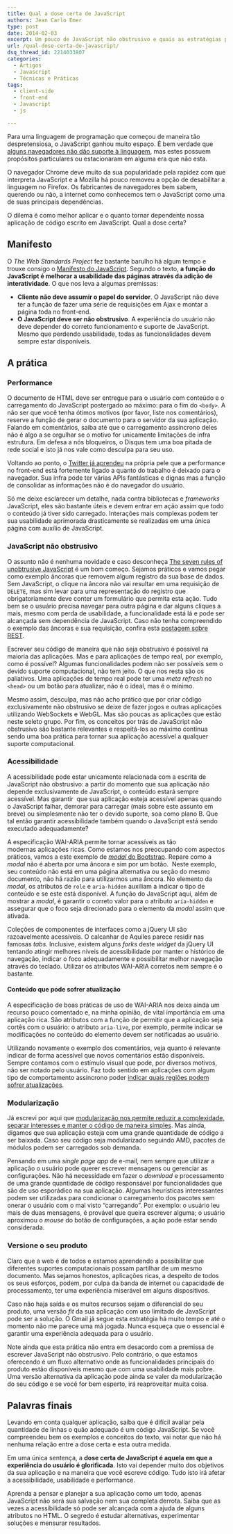 ```yaml
---
title: Qual a dose certa de JavaScript
authors: Jean Carlo Emer
type: post
date: 2014-02-03
excerpt: Um pouco de JavaScript não obstrusivo e quais as estratégias para garantir uma boa performance e acessibilidade em aplicações ricas.
url: /qual-dose-certa-de-javascript/
dsq_thread_id: 2214033807
categories:
  - Artigos
  - Javascript
  - Técnicas e Práticas
tags:
  - client-side
  - front-end
  - Javascript
  - js

---
```

Para uma linguagem de programação que começou de maneira tão despretensiosa, o JavaScript ganhou muito espaço. É bem verdade que [alguns navegadores não dão suporte à linguagem][1], mas estes possuem propósitos particulares ou estacionaram em alguma era que não esta.

O navegador Chrome deve muito da sua popularidade pela rapidez com que interpreta JavaScript e a Mozilla há pouco removeu a opção de desabilitar a linguagem no Firefox. Os fabricantes de navegadores bem sabem, querendo ou não, a internet como conhecemos tem o JavaScript como uma de suas principais dependências.

O dilema é como melhor aplicar e o quanto tornar dependente nossa aplicação de código escrito em JavaScript. Qual a dose certa?

## Manifesto

O _The Web Standards Project_ fez bastante barulho há algum tempo e trouxe consigo o [Manifesto do JavaScript][2]. Segundo o texto, **a função do JavaScript é melhorar a usabilidade das páginas através da adição de interatividade**. O que nos leva a algumas premissas:

  * **Cliente não deve assumir o papel do servidor**. O JavaScript não deve ter a função de fazer uma série de requisições em Ajax e montar a página toda no front-end.
  * **O JavaScript deve ser não obstrusivo**. A experiência do usuário não deve depender do correto funcionamento e suporte de JavaScript. Mesmo que perdendo usabilidade, todas as funcionalidades devem sempre estar disponíveis.

## A prática

### Performance

O documento de HTML deve ser entregue para o usuário com conteúdo e o carregamento do JavaScript postergado ao máximo: para o fim do `<body>`. A não ser que você tenha ótimos motivos (por favor, liste nos comentários), reserve a função de gerar o documento para o servidor da sua aplicação. Falando em comentários, saiba até que o carregamento assíncrono deles não é algo a se orgulhar se o motivo for unicamente limitações de infra estrutura. Em defesa a nós bloqueiros, o Disqus tem uma boa pitada de rede social e isto já nos vale como desculpa para seu uso.

Voltando ao ponto, o [Twitter já aprendeu][3] na própria pele que a performance no front-end está fortemente ligado a quanto do trabalho é deixado para o navegador. Sua infra pode ter várias APIs fantásticas e dignas mas a função de consolidar as informações não é do navegador do usuário.

Só me deixe esclarecer um detalhe, nada contra bibliotecas e _frameworks_ JavaScript, eles são bastante úteis e devem entrar em ação assim que todo o conteúdo já tiver sido carregado. Interações mais complexas podem ter sua usabilidade aprimorada drasticamente se realizadas em uma única página com auxílio de JavaScript.

### JavaScript não obstrusivo

O assunto não é nenhuma novidade e caso desconheça [The seven rules of unobtrusive JavaScript][4] é um bom começo. Sejamos práticos e vamos pegar como exemplo âncoras que removem algum registro da sua base de dados. Sem JavaScript, o clique na âncora não vai resultar em uma requisição de `DELETE`, mas sim levar para uma representação do registro que obrigatoriamente deve conter um formulário que permita esta ação. Tudo bem se o usuário precisa navegar para outra página e dar alguns cliques a mais, mesmo com perda de usabilidade, a funcionalidade está lá e pode ser alcançada sem dependência de JavaScript. Caso não tenha compreendido o exemplo das âncoras e sua requisição, confira esta [postagem sobre REST][5].

Escrever seu código de maneira que não seja obstrusivo é possível na maioria das aplicações. Mas e para aplicações de tempo real, por exemplo, como é possível? Algumas funcionalidades podem não ser possíveis sem o devido suporte computacional, não tem jeito. O que nos resta são os paliativos. Uma aplicações de tempo real pode ter uma _meta refresh_ no `<head>` ou um botão para atualizar, não é o ideal, mas é o mínimo.

Mesmo assim, desculpa, mas não acho prático que por criar código exclusivamente não obstrusivo se deixe de fazer jogos e outras aplicações utilizando WebSockets e WebGL. Mas são poucas as aplicações que estão neste seleto grupo. Por fim, os conceitos por trás de JavaScript não obstrusivo são bastante relevantes e respeitá-los ao máximo continua sendo uma boa prática para tornar sua aplicação acessível a qualquer suporte computacional.

### Acessibilidade

A acessibilidade pode estar unicamente relacionada com a escrita de JavaScript não obstrusivo: a partir do momento que sua aplicação não depende exclusivamente de JavaScript, o conteúdo estará sempre acessível. Mas garantir  que sua aplicação esteja acessível apenas quando o JavaScript falhar, demorar para carregar (mais sobre este assunto em breve) ou simplesmente não ter o devido suporte, soa como plano B. Que tal então garantir acessibilidade também quando o JavaScript está sendo executado adequadamente?

A especificação WAI-ARIA permite tornar acessíveis as tão modernas aplicações ricas. Como estamos nos preocupando com aspectos práticos, vamos a este exemplo de [_modal_ do Bootstrap][6]. Repare como a _modal_ não é aberta por uma âncora e sim por um botão.  Neste exemplo, seu conteúdo não está em uma página alternativa ou seção do mesmo documento, não há razão para utilizarmos uma âncora. No elemento da _modal_, os atributos de `role` e `aria-hidden` auxiliam a indicar o tipo de conteúdo e se este está disponível. A função do JavaScript aqui, além de mostrar a _modal_, é garantir o correto valor para o atributo `aria-hidden` e assegurar que o foco seja direcionado para o elemento da _modal_ assim que ativada.

Coleções de componentes de interfaces como a jQuery UI são razoavelmente acessíveis. O calcanhar de Aquiles parece residir nas famosas _tabs._ Inclusive, existem alguns _forks_ deste _widget_ da jQuery UI tentando atingir melhores níveis de acessibilidade por manter o histórico de navegação, indicar o foco adequadamente e possibilitar melhor navegação através do teclado. Utilizar os atributos WAI-ARIA corretos nem sempre é o bastante.

#### Conteúdo que pode sofrer atualização

A especificação de boas práticas de uso de WAI-ARIA nos deixa ainda um recurso pouco comentado e, na minha opinião, de vital importância em uma aplicação rica. São atributos com a função de permitir que a aplicação seja cortês com o usuário: o atributo `aria-live`, por exemplo, permite indicar se modificações no conteúdo do elemento devem ser notificadas ao usuário.

Utilizando novamente o exemplo dos comentários, veja quanto é relevante indicar de forma acessível que novos comentários estão disponíveis. Sempre contamos com o estímulo visual que pode, por diversos motivos, não ser notado pelo usuário. Faz todo sentido em aplicações com algum tipo de comportamento assíncrono poder [indicar quais regiões podem sofrer atualizações][7].

### Modularização

Já escrevi por aqui que [modularização nos permite reduzir a complexidade, separar interesses e manter o código de maneira simples][8]. Mas ainda, digamos que sua aplicação esteja com uma grande quantidade de código a ser baixada. Caso seu código seja modularizado seguindo AMD, pacotes de módulos podem ser carregados sob demanda.

Pensando em uma _single page app_ de e-mail, nem sempre que utilizar a aplicação o usuário pode querer escrever mensagens ou gerenciar as configurações. Não há necessidade em fazer o _download_ e processamento de uma grande quantidade de código responsável por funcionalidades que são de uso esporádico na sua aplicação. Algumas heurísticas interessantes podem ser utilizadas para condicionar o carregamento dos pacotes sem onerar o usuário com o mal visto &#8220;carregando&#8221;. Por exemplo: o usuário leu mais de duas mensagens, é provável que queira escrever alguma; o usuário aproximou o _mouse_ do botão de configurações, a ação pode estar sendo considerada.

### Versione o seu produto

Claro que a web é de todos e estamos aprendendo a possibilitar que diferentes suportes computacionais possam partilhar de um mesmo documento. Mas sejamos honestos, aplicações ricas, a despeito de todos os seus esforços, podem, por culpa da banda de internet ou capacidade de processamento, ter uma experiência miserável em alguns dispositivos.

Caso não haja saída e os muitos recursos sejam o diferencial do seu produto, uma versão _fit_ da sua aplicação com uso limitado de JavaScript pode ser a solução. O Gmail já segue esta estratégia há muito tempo e até o momento não me parece uma má jogada. Nunca esqueça que o essencial é garantir uma experiência adequada para o usuário.

Note ainda que esta prática não entra em desacordo com a premissa de escrever JavaScript não obstrusivo. Pelo contrário, o que estamos oferecendo é um fluxo alternativo onde as funcionalidades principais do produto estão disponíveis mesmo que com uma usabilidade mais pobre. Uma versão alternativa da aplicação pode ainda se valer da modularização do seu código e se você for bem esperto, irá reaproveitar muita coisa.

## Palavras finais

Levando em conta qualquer aplicação, saiba que é difícil avaliar pela quantidade de linhas o quão adequado é um código JavaScript. Se você compreendeu bem os exemplos e conceitos do texto, vai notar que não há nenhuma relação entre a dose certa e esta outra medida.

Em uma única sentença, a **dose certa de JavaScript é aquela em que a experiência do usuário é glorificada**. Isto vai depender muito dos objetivos da sua aplicação e na maneira que você escreve código. Tudo isto irá afetar a acessibilidade, usabilidade e performance.

Aprenda a pensar e planejar a sua aplicação como um todo, apenas JavaScript não será sua salvação nem sua completa derrota. Saiba que as vezes a acessibilidade só pode ser alcançada com a ajuda de alguns atributos no HTML. O segredo é estudar alternativas, experimentar soluções e mensurar resultados.

 [1]: http://en.wikipedia.org/wiki/Comparison_of_web_browsers#JavaScript_support
 [2]: http://www.webstandards.org/action/dstf/manifesto
 [3]: https://blog.twitter.com/2012/improving-performance-on-twittercom
 [4]: http://dev.opera.com/articles/view/the-seven-rules-of-unobtrusive-javascrip
 [5]: http://tableless.com.br/o-grande-desencontro-http-com-o-html
 [6]: http://getbootstrap.com/javascript/#modals
 [7]: http://www.w3.org/WAI/PF/aria-practices/#liveprops
 [8]: http://tableless.com.br/modularizacao-em-javascript
